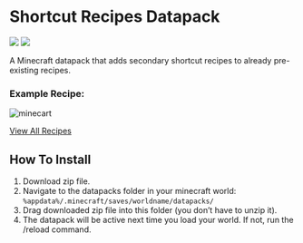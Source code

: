 # Shortcut Recipes Datapack
![](https://img.shields.io/badge/Minecraft-1.20.4-green) ![](https://img.shields.io/badge/Datapack-v1.1-blue)

A Minecraft datapack that adds secondary shortcut recipes to already pre-existing recipes.

### Example Recipe:
![minecart](https://i.imgur.com/xm091vs.png)

[View All Recipes](https://michaelfarquhar.github.io/shortcut-recipes-datapack/)


## How To Install

1) Download zip file.
2) Navigate to the datapacks folder in your minecraft world: 
  `%appdata%/.minecraft/saves/worldname/datapacks/`
3) Drag downloaded zip file into this folder (you don’t have to unzip it).
4) The datapack will be active next time you load your world. If not, run the /reload command.
